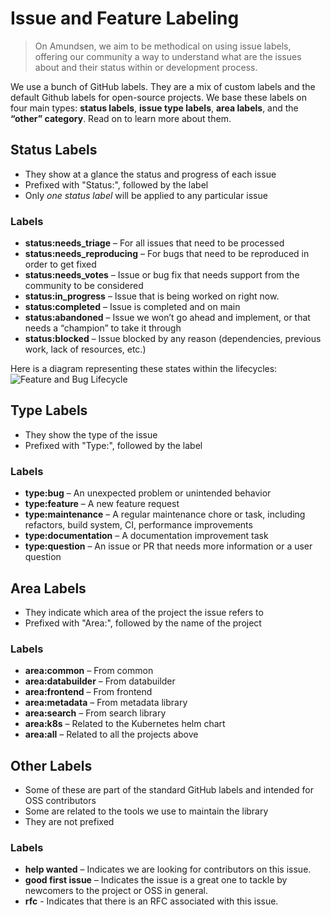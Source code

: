 # Issue and Feature Labeling
> On Amundsen, we aim to be methodical on using issue labels, offering our community a way to understand what are the issues about and their status within or development process.

We use a bunch of GitHub labels. They are a mix of custom labels and the default Github labels for open-source projects. We base these labels on four main types: **status labels**, **issue type labels**, **area labels**, and the **“other” category**. Read on to learn more about them.

## Status Labels
* They show at a glance the status and progress of each issue
* Prefixed with "Status:", followed by the label
* Only *one status label* will be applied to any particular issue

### Labels
- **status:needs_triage** – For all issues that need to be processed
- **status:needs_reproducing** – For bugs that need to be reproduced in order to get fixed
- **status:needs_votes** – Issue or bug fix that needs support from the community to be considered
- **status:in_progress** – Issue that is being worked on right now.
- **status:completed** – Issue is completed and on main
- **status:abandoned** – Issue we won’t go ahead and implement, or that needs a “champion” to take it through
- **status:blocked** – Issue blocked by any reason (dependencies, previous work, lack of resources, etc.)

Here is a diagram representing these states within the lifecycles:
![Feature and Bug Lifecycle](https://raw.githubusercontent.com/amundsen-io/amundsen/main/docs/img/process/issue_process_diagram.png)

## Type Labels
* They show the type of the issue
* Prefixed with "Type:", followed by the label

### Labels
- **type:bug** – An unexpected problem or unintended behavior
- **type:feature** – A new feature request
- **type:maintenance** – A regular maintenance chore or task, including refactors, build system, CI, performance improvements
- **type:documentation** – A documentation improvement task
- **type:question** – An issue or PR that needs more information or a user question

## Area Labels
* They indicate which area of the project the issue refers to
* Prefixed with "Area:", followed by the name of the project

### Labels
- **area:common** – From common
- **area:databuilder** – From databuilder
- **area:frontend** – From frontend
- **area:metadata** – From metadata library
- **area:search** – From search library
- **area:k8s** – Related to the Kubernetes helm chart
- **area:all** – Related to all the projects above

## Other Labels
* Some of these are part of the standard GitHub labels and intended for OSS contributors
* Some are related to the tools we use to maintain the library
* They are not prefixed

### Labels
- **help wanted** – Indicates we are looking for contributors on this issue.
- **good first issue** – Indicates the issue is a great one to tackle by newcomers to the project or OSS in general.
- **rfc** - Indicates that there is an RFC associated with this issue.
